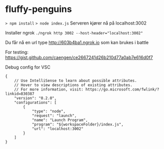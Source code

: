 # fluffy-penguins
`> npm install`
`> node index.js`
Serveren kjører nå på localhost:3002

Installer ngrok
`./ngrok http 3002 --host-header="localhost:3002"`

Du får nå en url type http://603b4ba1.ngrok.io som kan brukes i battle

For testing:
https://gist.github.com/caengen/ce2667241d26b210d77a0ab7e616d0f7

Debug config for VSC
```
{
    // Use IntelliSense to learn about possible attributes.
    // Hover to view descriptions of existing attributes.
    // For more information, visit: https://go.microsoft.com/fwlink/?linkid=830387
    "version": "0.2.0",
    "configurations": [
        {
            "type": "node",
            "request": "launch",
            "name": "Launch Program",
            "program": "${workspaceFolder}/index.js",
            "url": "localhost:3002"
        }
    ]
}
```

